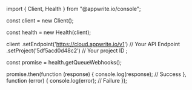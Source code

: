 import { Client,  Health } from "@appwrite.io/console";

const client = new Client();

const health = new Health(client);

client
    .setEndpoint('https://cloud.appwrite.io/v1') // Your API Endpoint
    .setProject('5df5acd0d48c2') // Your project ID
;

const promise = health.getQueueWebhooks();

promise.then(function (response) {
    console.log(response); // Success
}, function (error) {
    console.log(error); // Failure
});